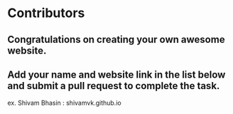 # Contributors

## Congratulations on creating your own awesome website.
## Add your name and website link in the list below and submit a pull request to complete the task.

ex. Shivam Bhasin : shivamvk.github.io
